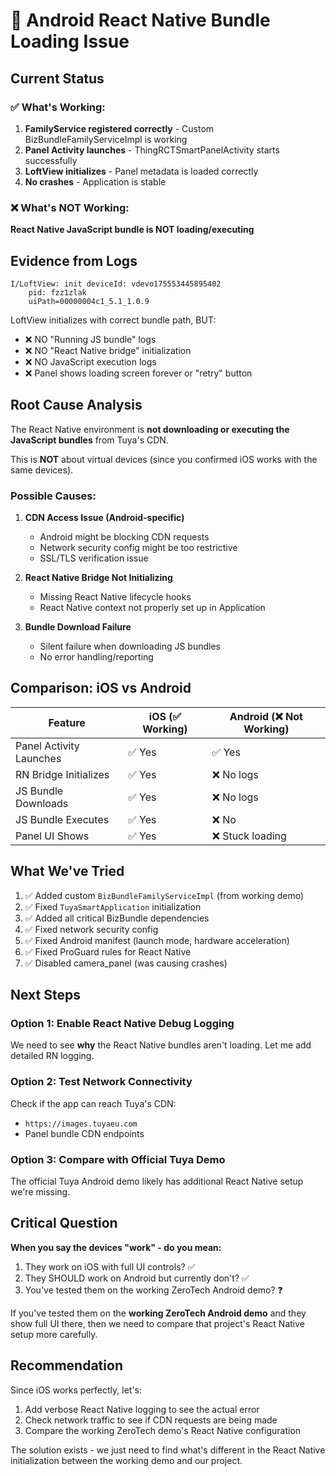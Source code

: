 # 🔴 Android React Native Bundle Loading Issue

## Current Status

### ✅ What's Working:
1. **FamilyService registered correctly** - Custom BizBundleFamilyServiceImpl is working
2. **Panel Activity launches** - ThingRCTSmartPanelActivity starts successfully  
3. **LoftView initializes** - Panel metadata is loaded correctly
4. **No crashes** - Application is stable

### ❌ What's NOT Working:
**React Native JavaScript bundle is NOT loading/executing**

## Evidence from Logs

```
I/LoftView: init deviceId: vdevo175553445895402 
    pid: fzz1zlak 
    uiPath=00000004c1_5.1_1.0.9
```

LoftView initializes with correct bundle path, BUT:
- ❌ NO "Running JS bundle" logs
- ❌ NO "React Native bridge" initialization
- ❌ NO JavaScript execution logs
- ❌ Panel shows loading screen forever or "retry" button

## Root Cause Analysis

The React Native environment is **not downloading or executing the JavaScript bundles** from Tuya's CDN.

This is **NOT** about virtual devices (since you confirmed iOS works with the same devices).

### Possible Causes:

1. **CDN Access Issue (Android-specific)**
   - Android might be blocking CDN requests
   - Network security config might be too restrictive
   - SSL/TLS verification issue

2. **React Native Bridge Not Initializing**
   - Missing React Native lifecycle hooks
   - React Native context not properly set up in Application

3. **Bundle Download Failure**
   - Silent failure when downloading JS bundles
   - No error handling/reporting

## Comparison: iOS vs Android

| Feature | iOS (✅ Working) | Android (❌ Not Working) |
|---------|-----------------|-------------------------|
| Panel Activity Launches | ✅ Yes | ✅ Yes |
| RN Bridge Initializes | ✅ Yes | ❌ No logs |
| JS Bundle Downloads | ✅ Yes | ❌ No logs |
| JS Bundle Executes | ✅ Yes | ❌ No |
| Panel UI Shows | ✅ Yes | ❌ Stuck loading |

## What We've Tried

1. ✅ Added custom `BizBundleFamilyServiceImpl` (from working demo)
2. ✅ Fixed `TuyaSmartApplication` initialization
3. ✅ Added all critical BizBundle dependencies
4. ✅ Fixed network security config
5. ✅ Fixed Android manifest (launch mode, hardware acceleration)
6. ✅ Fixed ProGuard rules for React Native
7. ✅ Disabled camera_panel (was causing crashes)

## Next Steps

### Option 1: Enable React Native Debug Logging

We need to see **why** the React Native bundles aren't loading. Let me add detailed RN logging.

### Option 2: Test Network Connectivity

Check if the app can reach Tuya's CDN:
- `https://images.tuyaeu.com`
- Panel bundle CDN endpoints

### Option 3: Compare with Official Tuya Demo

The official Tuya Android demo likely has additional React Native setup we're missing.

## Critical Question

**When you say the devices "work" - do you mean:**
1. They work on iOS with full UI controls? ✅
2. They SHOULD work on Android but currently don't? ✅
3. You've tested them on the working ZeroTech Android demo? ❓

If you've tested them on the **working ZeroTech Android demo** and they show full UI there, then we need to compare that project's React Native setup more carefully.

## Recommendation

Since iOS works perfectly, let's:
1. Add verbose React Native logging to see the actual error
2. Check network traffic to see if CDN requests are being made
3. Compare the working ZeroTech demo's React Native configuration

The solution exists - we just need to find what's different in the React Native initialization between the working demo and our project.

